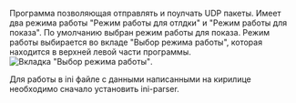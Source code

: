 Программа позволяющая отправлять и поулчать UDP пакеты. 
Имеет два режима работы "Режим работы для отлдки" и "Режим работы для показа". По умолчанию выбран режим работы для показа. 
Режим работы выбирается во вкладе "Выбор режима работы", которая находится в верхней левой части программы. 
![Вкладка "Выбор режима работы"](D:\PackageTesting\PackageTesting\PackageTesting\picture\Choose.PNG).

Для работы в ini файле с данными написанными на кирилице необходимо сначало установить ini-parser.
